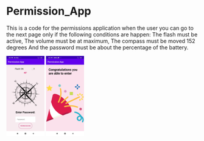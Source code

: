 # Permission_App
This is a code for the permissions application when the user you can go to the next page only if the following conditions are happen:
The flash must be active,
The volume must be at maximum,
The compass must be moved 152 degrees
And the password must be about the percentage of the battery.



<img src = "app/src/main/res/drawable/permissiom_pic.jpg" width = "100">
<img src = "app/src/main/res/drawable/win_pic.jpg" width = "100">

